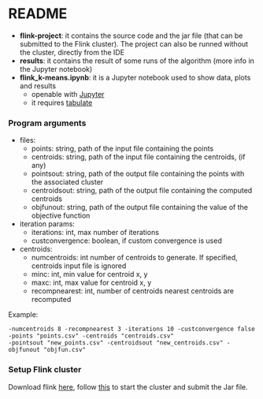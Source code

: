 # README

- **flink-project**: it contains the source code and the jar file (that can be submitted to the Flink cluster). The project can also be runned without the cluster, directly from the IDE
- **results**: it contains the result of some runs of the algorithm (more info in the Jupyter notebook)
- **flink_k-means.ipynb**: it is a Jupyter notebook used to show data, plots and results
    + openable with [Jupyter](https://jupyter.org/)
    - it requires [tabulate](https://pypi.org/project/tabulate/)


### Program arguments

- files:
    + points: string, path of the input file containing the points
    + centroids: string, path of the input file containing the centroids, (if any)
    + pointsout: string, path of the output file containing the points with the associated cluster
    + centroidsout: string, path of the output file containing the computed centroids
    + objfunout: string, path of the output file containing the value of the objective function
- iteration params:
    + iterations: int, max number of iterations
    + custconvergence: boolean, if custom convergence is used
- centroids:
    + numcentroids: int number of centroids to generate. If specified, centroids input file is ignored
    + minc: int, min value for centroid x, y
    + maxc: int, max value for centroid x, y
    + recompnearest: int, number of centroids nearest centroids are recomputed

Example:
```
-numcentroids 8 -recompnearest 3 -iterations 10 -custconvergence false
-points "points.csv" -centroids "centroids.csv"
-pointsout "new_points.csv" -centroidsout "new_centroids.csv" -objfunout "objfun.csv"
```


### Setup Flink cluster

Download flink [here](https://flink.apache.org/downloads.html), follow [this](https://ci.apache.org/projects/flink/flink-docs-release-1.7/tutorials/local_setup.html) to start the cluster and submit the Jar file.